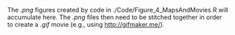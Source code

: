 The *.png* figures created by code in ./Code/Figure_4_MapsAndMovies.R will accumulate here. The *.png* files then need to be stitched together in order to create a *.gif* movie (e.g., using http://gifmaker.me/).
